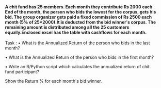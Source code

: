 #### A chit fund has 25 members. Each month they contribute Rs 2000 each. End of the month, the person who bids the lowest for the corpus, gets his bid. The group organizer gets paid a fixed commission of Rs 2500 each month (5% of 25*2000).It is deducted from the bid winner's corpus. The remaining amount is distributed among all the 25 customers equally.Enclosed excel has the table with cashflows for each month.

Task :
• What is the Annualized Return of the person who bids in the last month?

• What is the Annualized Return of the person who bids in the first month?

• Write an R/Python script which calculates the annualized return of chit fund participant?

Show the Return % for each month's bid winner.

